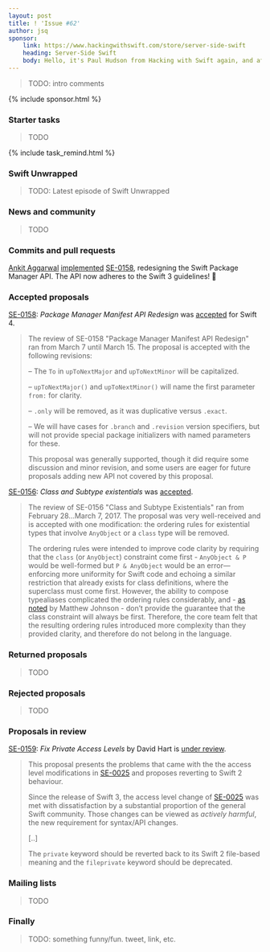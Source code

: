 ```yaml
---
layout: post
title: ! 'Issue #62'
author: jsq
sponsor:
    link: https://www.hackingwithswift.com/store/server-side-swift
    heading: Server-Side Swift
    body: Hello, it's Paul Hudson from Hacking with Swift again, and after four weeks you're probably sick of seeing me here. So, I'll cut to the chase and get out of your way &mdash; I wrote a book about Server-Side Swift, and I think you'd like it.
---
```


> TODO: intro comments

<!--excerpt-->

{% include sponsor.html %}

### Starter tasks

> TODO

{% include task_remind.html %}

### Swift Unwrapped

> TODO: Latest episode of Swift Unwrapped

### News and community

> TODO

### Commits and pull requests

[Ankit Aggarwal](https://github.com/aciidb0mb3r) [implemented](https://github.com/apple/swift-package-manager/pull/1024) [SE-0158](https://github.com/apple/swift-evolution/blob/master/proposals/0158-package-manager-manifest-api-redesign.md), redesigning the Swift Package Manager API. The API now adheres to the Swift 3 guidelines! 🎉

### Accepted proposals

[SE-0158](https://github.com/apple/swift-evolution/blob/master/proposals/0158-package-manager-manifest-api-redesign.md): *Package Manager Manifest API Redesign* was [accepted](https://lists.swift.org/pipermail/swift-evolution-announce/2017-March/000330.html) for Swift 4.

> The review of SE-0158 "Package Manager Manifest API Redesign" ran from March 7 until March 15. The proposal is accepted with the following revisions:
>
> – The `To` in `upToNextMajor` and `upToNextMinor` will be capitalized.
>
> – `upToNextMajor()` and `upToNextMinor()` will name the first parameter `from:` for clarity.
>
> – `.only` will be removed, as it was duplicative versus `.exact`.
>
> – We will have cases for `.branch` and `.revision` version specifiers, but will not provide special package initializers with named parameters for these.
>
> This proposal was generally supported, though it did require some discussion and minor revision, and some users are eager for future proposals adding new API not covered by this proposal.

[SE-0156](https://github.com/apple/swift-evolution/blob/master/proposals/0156-subclass-existentials.md): *Class and Subtype existentials* was [accepted](https://lists.swift.org/pipermail/swift-evolution-announce/2017-March/000331.html).

> The review of SE-0156 "Class and Subtype Existentials" ran from February 28...March 7, 2017. The proposal was very well-received and is accepted with one modification: the ordering rules for existential types that involve `AnyObject` or a `class` type will be removed.
>
> The ordering rules were intended to improve code clarity by requiring that the `class` (or `AnyObject`) constraint come first - `AnyObject & P` would be well-formed but `P & AnyObject` would be an error—enforcing more uniformity for Swift code and echoing a similar restriction that already exists for class definitions, where the superclass must come first. However, the ability to compose typealiases complicated the ordering rules considerably, and - [as noted](https://lists.swift.org/pipermail/swift-evolution/Week-of-Mon-20170227/033365.html) by Matthew Johnson - don’t provide the guarantee that the class constraint will always be first. Therefore, the core team felt that the resulting ordering rules introduced more complexity than they provided clarity, and therefore do not belong in the language.

### Returned proposals

> TODO

### Rejected proposals

> TODO

### Proposals in review

[SE-0159](https://github.com/apple/swift-evolution/blob/master/proposals/0159-fix-private-access-levels.md): *Fix Private Access Levels* by David Hart is [under review](https://lists.swift.org/pipermail/swift-evolution-announce/2017-March/000332.html).

> This proposal presents the problems that came with the the access level modifications in [SE-0025](https://github.com/apple/swift-evolution/blob/master/proposals/0025-scoped-access-level.md) and proposes reverting to Swift 2 behaviour.
>
> Since the release of Swift 3, the access level change of [SE-0025](https://github.com/apple/swift-evolution/blob/master/proposals/0025-scoped-access-level.md) was met with dissatisfaction by a substantial proportion of the general Swift community. Those changes can be viewed as *actively harmful*, the new requirement for syntax/API changes.
>
> [..]
>
> The `private` keyword should be reverted back to its Swift 2 file-based meaning and the `fileprivate` keyword should be deprecated.

### Mailing lists

> TODO

### Finally

> TODO: something funny/fun. tweet, link, etc.
